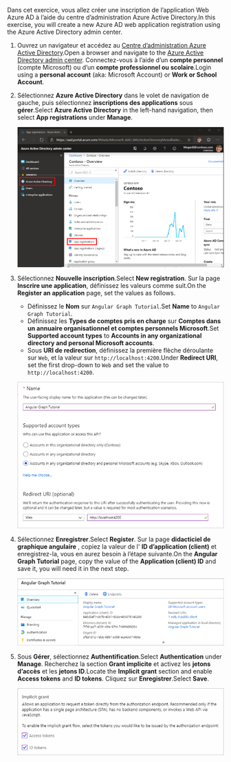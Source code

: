 <!-- markdownlint-disable MD002 MD041 -->

<span data-ttu-id="ad624-101">Dans cet exercice, vous allez créer une inscription de l’application Web Azure AD à l’aide du centre d’administration Azure Active Directory.</span><span class="sxs-lookup"><span data-stu-id="ad624-101">In this exercise, you will create a new Azure AD web application registration using the Azure Active Directory admin center.</span></span>

1. <span data-ttu-id="ad624-102">Ouvrez un navigateur et accédez au [Centre d’administration Azure Active Directory](https://aad.portal.azure.com).</span><span class="sxs-lookup"><span data-stu-id="ad624-102">Open a browser and navigate to the [Azure Active Directory admin center](https://aad.portal.azure.com).</span></span> <span data-ttu-id="ad624-103">Connectez-vous à l’aide d’un **compte personnel** (compte Microsoft) ou d’un **compte professionnel ou scolaire**.</span><span class="sxs-lookup"><span data-stu-id="ad624-103">Login using a **personal account** (aka: Microsoft Account) or **Work or School Account**.</span></span>

1. <span data-ttu-id="ad624-104">Sélectionnez **Azure Active Directory** dans le volet de navigation de gauche, puis sélectionnez **inscriptions des applications** sous **gérer**.</span><span class="sxs-lookup"><span data-stu-id="ad624-104">Select **Azure Active Directory** in the left-hand navigation, then select **App registrations** under **Manage**.</span></span>

    ![<span data-ttu-id="ad624-105">Capture d’écran des inscriptions d’application</span><span class="sxs-lookup"><span data-stu-id="ad624-105">A screenshot of the App registrations</span></span> ](./images/aad-portal-app-registrations.png)

1. <span data-ttu-id="ad624-106">Sélectionnez **Nouvelle inscription**.</span><span class="sxs-lookup"><span data-stu-id="ad624-106">Select **New registration**.</span></span> <span data-ttu-id="ad624-107">Sur la page **Inscrire une application**, définissez les valeurs comme suit.</span><span class="sxs-lookup"><span data-stu-id="ad624-107">On the **Register an application** page, set the values as follows.</span></span>

    - <span data-ttu-id="ad624-108">Définissez le **Nom** sur `Angular Graph Tutorial`.</span><span class="sxs-lookup"><span data-stu-id="ad624-108">Set **Name** to `Angular Graph Tutorial`.</span></span>
    - <span data-ttu-id="ad624-109">Définissez les **Types de comptes pris en charge** sur **Comptes dans un annuaire organisationnel et comptes personnels Microsoft**.</span><span class="sxs-lookup"><span data-stu-id="ad624-109">Set **Supported account types** to **Accounts in any organizational directory and personal Microsoft accounts**.</span></span>
    - <span data-ttu-id="ad624-110">Sous **URI de redirection**, définissez la première flèche déroulante sur `Web`, et la valeur sur `http://localhost:4200`.</span><span class="sxs-lookup"><span data-stu-id="ad624-110">Under **Redirect URI**, set the first drop-down to `Web` and set the value to `http://localhost:4200`.</span></span>

    ![Capture d’écran de la page inscrire une application](./images/aad-register-an-app.png)

1. <span data-ttu-id="ad624-112">Sélectionnez **Enregistrer**.</span><span class="sxs-lookup"><span data-stu-id="ad624-112">Select **Register**.</span></span> <span data-ttu-id="ad624-113">Sur la page **didacticiel de graphique angulaire** , copiez la valeur de l' **ID d’application (client)** et enregistrez-la, vous en aurez besoin à l’étape suivante.</span><span class="sxs-lookup"><span data-stu-id="ad624-113">On the **Angular Graph Tutorial** page, copy the value of the **Application (client) ID** and save it, you will need it in the next step.</span></span>

    ![Capture d’écran de l’ID d’application de la nouvelle inscription de l’application](./images/aad-application-id.png)

1. <span data-ttu-id="ad624-115">Sous **Gérer**, sélectionnez **Authentification**.</span><span class="sxs-lookup"><span data-stu-id="ad624-115">Select **Authentication** under **Manage**.</span></span> <span data-ttu-id="ad624-116">Recherchez la section **Grant implicite** et activez les **jetons d’accès** et les **jetons ID**.</span><span class="sxs-lookup"><span data-stu-id="ad624-116">Locate the **Implicit grant** section and enable **Access tokens** and **ID tokens**.</span></span> <span data-ttu-id="ad624-117">Cliquez sur **Enregistrer**.</span><span class="sxs-lookup"><span data-stu-id="ad624-117">Select **Save**.</span></span>

    ![Capture d’écran de la section Grant implicite](./images/aad-implicit-grant.png)
